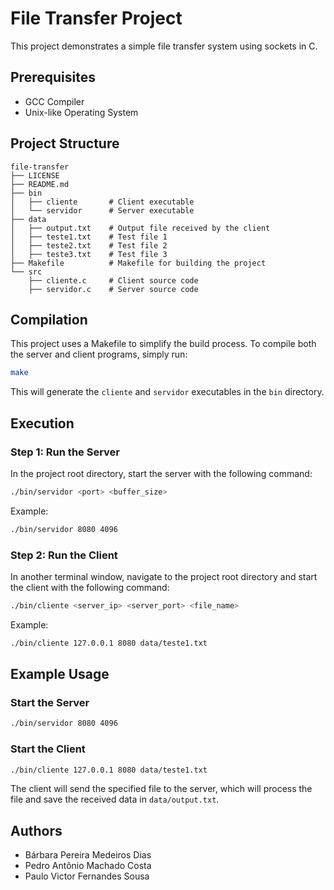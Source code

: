 # File Transfer Project

This project demonstrates a simple file transfer system using sockets in C.

## Prerequisites

- GCC Compiler
- Unix-like Operating System

## Project Structure

```
file-transfer
├── LICENSE
├── README.md
├── bin
│   ├── cliente       # Client executable
│   └── servidor      # Server executable
├── data
│   ├── output.txt    # Output file received by the client
│   ├── teste1.txt    # Test file 1
│   ├── teste2.txt    # Test file 2
│   ├── teste3.txt    # Test file 3
├── Makefile          # Makefile for building the project
└── src
    ├── cliente.c     # Client source code
    ├── servidor.c    # Server source code
```

## Compilation

This project uses a Makefile to simplify the build process. To compile both the server and client programs, simply run:

```bash
make
```

This will generate the `cliente` and `servidor` executables in the `bin` directory.

## Execution

### Step 1: Run the Server

In the project root directory, start the server with the following command:

```bash
./bin/servidor <port> <buffer_size>
```

Example:

```bash
./bin/servidor 8080 4096
```

### Step 2: Run the Client

In another terminal window, navigate to the project root directory and start the client with the following command:

```bash
./bin/cliente <server_ip> <server_port> <file_name>
```

Example:

```bash
./bin/cliente 127.0.0.1 8080 data/teste1.txt
```

## Example Usage

### Start the Server

```bash
./bin/servidor 8080 4096
```

### Start the Client

```bash
./bin/cliente 127.0.0.1 8080 data/teste1.txt
```

The client will send the specified file to the server, which will process the file and save the received data in `data/output.txt`.

## Authors

- Bárbara Pereira Medeiros Dias
- Pedro Antônio Machado Costa
- Paulo Victor Fernandes Sousa
